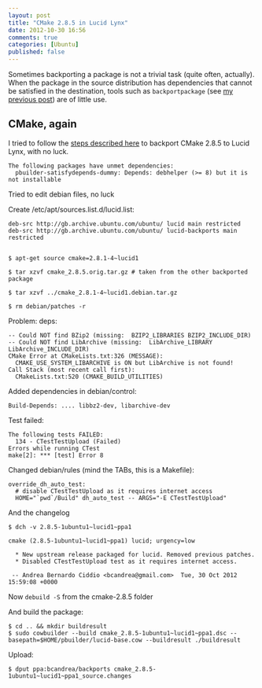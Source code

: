 ```yaml
---
layout: post
title: "CMake 2.8.5 in Lucid Lynx"
date: 2012-10-30 16:56
comments: true
categories: [Ubuntu]
published: false
---
```


Sometimes backporting a package is not a trivial task (quite often, actually). When the package in the source 
distribution has dependencies that cannot be satisfied in the destination, tools such as `backportpackage` 
(see [my previous post](/blog/2012/10/28/backporting-ubuntu-packages/)) are of little use.

<!-- more -->

## CMake, again

I tried to follow the [steps described here](/blog/2012/10/28/backporting-ubuntu-packages)
to backport CMake 2.8.5 to Lucid Lynx, with no luck.

    The following packages have unmet dependencies:
      pbuilder-satisfydepends-dummy: Depends: debhelper (>= 8) but it is not installable

Tried to edit debian files, no luck

Create /etc/apt/sources.list.d/lucid.list:

    deb-src http://gb.archive.ubuntu.com/ubuntu/ lucid main restricted
    deb-src http://gb.archive.ubuntu.com/ubuntu/ lucid-backports main restricted


    $ apt-get source cmake=2.8.1-4~lucid1

    $ tar xzvf cmake_2.8.5.orig.tar.gz # taken from the other backported package

    $ tar xzvf ../cmake_2.8.1-4~lucid1.debian.tar.gz
    
    $ rm debian/patches -r


Problem: deps:

    -- Could NOT find BZip2 (missing:  BZIP2_LIBRARIES BZIP2_INCLUDE_DIR) 
    -- Could NOT find LibArchive (missing:  LibArchive_LIBRARY LibArchive_INCLUDE_DIR) 
    CMake Error at CMakeLists.txt:326 (MESSAGE):
      CMAKE_USE_SYSTEM_LIBARCHIVE is ON but LibArchive is not found!
    Call Stack (most recent call first):
      CMakeLists.txt:520 (CMAKE_BUILD_UTILITIES)


Added dependencies in debian/control: 
    
    Build-Depends: .... libbz2-dev, libarchive-dev

Test failed:

    The following tests FAILED:
      134 - CTestTestUpload (Failed)
    Errors while running CTest
    make[2]: *** [test] Error 8

Changed debian/rules (mind the TABs, this is a Makefile):

    override_dh_auto_test:
      # disable CTestTestUpload as it requires internet access
      HOME="`pwd`/Build" dh_auto_test -- ARGS="-E CTestTestUpload"

And the changelog

    $ dch -v 2.8.5-1ubuntu1~lucid1~ppa1

    cmake (2.8.5-1ubuntu1~lucid1~ppa1) lucid; urgency=low

      * New upstream release packaged for lucid. Removed previous patches.
      * Disabled CTestTestUpload test as it requires internet access.

     -- Andrea Bernardo Ciddio <bcandrea@gmail.com>  Tue, 30 Oct 2012 15:59:08 +0000

Now `debuild -S` from the cmake-2.8.5 folder

And build the package:

    $ cd .. && mkdir buildresult
    $ sudo cowbuilder --build cmake_2.8.5-1ubuntu1~lucid1~ppa1.dsc --basepath=$HOME/pbuilder/lucid-base.cow --buildresult ./buildresult

Upload:

    $ dput ppa:bcandrea/backports cmake_2.8.5-1ubuntu1~lucid1~ppa1_source.changes